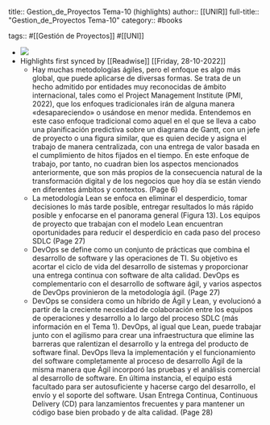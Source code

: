 title:: Gestion_de_Proyectos Tema-10 (highlights)
author:: [[UNIR]]
full-title:: "Gestion_de_Proyectos Tema-10"
category:: #books

tags:: #[[Gestión de Proyectos]] #[[UNI]]

- ![](https://readwise-assets.s3.amazonaws.com/media/uploaded_book_covers/profile_22942/ba5e15e3-96c5-47f9-8eea-66fdf20c208b.jpg)
- Highlights first synced by [[Readwise]] [[Friday, 28-10-2022]]
	- Hay  muchas  metodologías  ágiles,  pero  el  enfoque  es  algo  más  global,  que  puede aplicarse  de  diversas  formas.  Se  trata  de  un  hecho  admitido  por  entidades  muy reconocidas  de  ámbito  internacional,  tales  como  el  Project  Management  Institute (PMI,  2022),  que los  enfoques tradicionales irán  de  alguna  manera «desapareciendo» o usándose en menor medida. Entendemos en este caso enfoque tradicional como aquel en el que se lleva a cabo una planificación predictiva sobre un diagrama de Gantt, con un jefe de proyecto o una figura similar, que es quien decide y asigna el trabajo de manera centralizada, con una entrega de valor basada en el cumplimiento de hitos fijados en el tiempo. En este enfoque de trabajo, por tanto, no cuadran bien los aspectos mencionados anteriormente, que son más propios de la consecuencia natural de la transformación digital y de los negocios que hoy día se están viendo en diferentes ámbitos y contextos. (Page 6)
	- La metodología Lean se enfoca en eliminar el desperdicio, tomar decisiones lo más tarde posible, entregar resultados lo más rápido posible y enfocarse en el panorama general  (Figura  13).  Los  equipos  de  proyecto  que  trabajan  con  el  modelo  Lean encuentran  oportunidades  para  reducir  el  desperdicio  en  cada  paso  del  proceso SDLC (Page 27)
	- DevOps  se  define  como  un  conjunto  de  prácticas  que  combina  el  desarrollo  de software y las operaciones de TI. Su objetivo es acortar el ciclo de vida del desarrollo de  sistemas  y  proporcionar  una  entrega  continua  con  software  de  alta  calidad. DevOps es complementario con el desarrollo de software ágil, y varios aspectos de DevOps provinieron de la metodología ágil. (Page 27)
	- DevOps  se  considera  como  un  híbrido  de  Ágil  y  Lean,  y  evolucionó  a  partir  de  la creciente necesidad de colaboración entre los equipos de operaciones y desarrollo a lo largo del proceso SDLC (más información en el Tema 1). DevOps, al igual que Lean, puede trabajar junto con el agilismo para crear una infraestructura que elimine las barreras  que  ralentizan  el  desarrollo  y  la  entrega  del  producto  de  software  final. DevOps lleva la implementación y el funcionamiento del software completamente al proceso de desarrollo Ágil de la misma manera que Ágil incorporó las pruebas y el análisis  comercial  al  desarrollo  de  software.  En  última  instancia,  el  equipo  está facultado para ser autosuficiente y hacerse cargo del desarrollo, el envío y el soporte del  software.  Usan  Entrega  Continua,  Continuous  Delivery  (CD)  para  lanzamientos frecuentes y para mantener un código base bien probado y de alta calidad. (Page 28)
